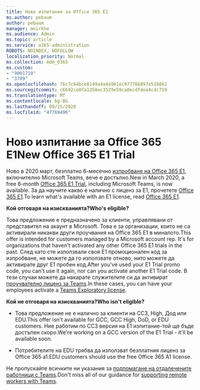 ```yaml
---
title: Ново изпитание за Office 365 E1
ms.author: pebaum
author: pebaum
manager: mnirkhe
ms.audience: Admin
ms.topic: article
ms.service: o365-administration
ROBOTS: NOINDEX, NOFOLLOW
localization_priority: Normal
ms.collection: Adm_O365
ms.custom:
- "9001710"
- "3789"
ms.openlocfilehash: 76c7c64bce8149a4a4a981ec97776b897e51b862
ms.sourcegitcommit: c6692ce0fa1358ec3529e59ca0ecdfdea4cdc759
ms.translationtype: MT
ms.contentlocale: bg-BG
ms.lasthandoff: 09/15/2020
ms.locfileid: "47769496"
---
```

# <a name="new-office-365-e1-trial"></a><span data-ttu-id="9b413-102">Ново изпитание за Office 365 E1</span><span class="sxs-lookup"><span data-stu-id="9b413-102">New Office 365 E1 Trial</span></span>

<span data-ttu-id="9b413-103">Ново в 2020 март, безплатно 6-месечно [изпробване на Office 365 Е1](https://docs.microsoft.com/MicrosoftTeams/e1-trial-license), включително Microsoft Teams, вече е достъпно.</span><span class="sxs-lookup"><span data-stu-id="9b413-103">New in March 2020, a free 6-month [Office 365 E1 Trial](https://docs.microsoft.com/MicrosoftTeams/e1-trial-license), including Microsoft Teams, is now available.</span></span> <span data-ttu-id="9b413-104">За да научите какво е налично с лиценз за E1, прочетете [Office 365 E1](https://www.microsoft.com/microsoft-365/business/office-365-enterprise-e1-business-software).</span><span class="sxs-lookup"><span data-stu-id="9b413-104">To learn what's available with an E1 license, read [Office 365 E1](https://www.microsoft.com/microsoft-365/business/office-365-enterprise-e1-business-software).</span></span>

<span data-ttu-id="9b413-105">**Кой отговаря на изискванията?**</span><span class="sxs-lookup"><span data-stu-id="9b413-105">**Who's eligible?**</span></span>

<span data-ttu-id="9b413-106">Това предложение е предназначено за клиенти, управлявани от представител на акаунт в Microsoft. Това е за организации, които не са активирали никакви други проучвания на Office 365 E1 в миналото.</span><span class="sxs-lookup"><span data-stu-id="9b413-106">This offer is intended for customers managed by a Microsoft account rep. It's for organizations that haven't activated any other Office 365 E1 trials in the past.</span></span> <span data-ttu-id="9b413-107">След като сте използвали своя E1 промоционален код за изпробване, не можете да го използвате отново, нито можете да активирате друг Е1 пробен код.</span><span class="sxs-lookup"><span data-stu-id="9b413-107">After you've used your E1 Trial promo code, you can't use it again, nor can you activate another E1 Trial code.</span></span> <span data-ttu-id="9b413-108">В тези случаи можете да накарате служителите си да активират [проучвателно лиценз за Teams](https://docs.microsoft.com/MicrosoftTeams/teams-exploratory).</span><span class="sxs-lookup"><span data-stu-id="9b413-108">In these cases, you can have your employees activate a [Teams Exploratory license](https://docs.microsoft.com/MicrosoftTeams/teams-exploratory).</span></span>

<span data-ttu-id="9b413-109">**Кой не отговаря на изискванията?**</span><span class="sxs-lookup"><span data-stu-id="9b413-109">**Who isn't eligible?**</span></span>

- <span data-ttu-id="9b413-110">Това предложение не е налично за клиенти на ССЗ, High, Дод или EDU.</span><span class="sxs-lookup"><span data-stu-id="9b413-110">This offer isn't available for GCC, GCC High, DoD, or EDU customers.</span></span> <span data-ttu-id="9b413-111">Ние работим по ССЗ версия на Е1 изпитание-той ще бъде достъпен скоро.</span><span class="sxs-lookup"><span data-stu-id="9b413-111">We're working on a GCC version of the E1 Trial - it'll be available soon.</span></span>

 - <span data-ttu-id="9b413-112">Потребителите на EDU трябва да използват безплатния лиценз за Office 365 a1.</span><span class="sxs-lookup"><span data-stu-id="9b413-112">EDU customers should use the free Office 365 A1 license.</span></span>

<span data-ttu-id="9b413-113">Не пропускайте всичките ни указания за [подпомагане на отдалечените работници с Teams](https://docs.microsoft.com/MicrosoftTeams/support-remote-work-with-teams).</span><span class="sxs-lookup"><span data-stu-id="9b413-113">Don't miss all of our guidance for [supporting remote workers with Teams](https://docs.microsoft.com/MicrosoftTeams/support-remote-work-with-teams).</span></span>
